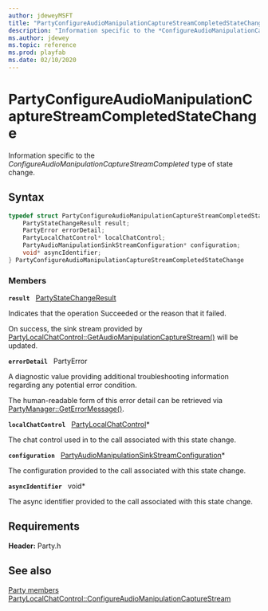 ```yaml
---
author: jdeweyMSFT
title: "PartyConfigureAudioManipulationCaptureStreamCompletedStateChange"
description: "Information specific to the *ConfigureAudioManipulationCaptureStreamCompleted* type of state change."
ms.author: jdewey
ms.topic: reference
ms.prod: playfab
ms.date: 02/10/2020
---
```


# PartyConfigureAudioManipulationCaptureStreamCompletedStateChange  

Information specific to the *ConfigureAudioManipulationCaptureStreamCompleted* type of state change.  

## Syntax  
  
```cpp
typedef struct PartyConfigureAudioManipulationCaptureStreamCompletedStateChange {  
    PartyStateChangeResult result;  
    PartyError errorDetail;  
    PartyLocalChatControl* localChatControl;  
    PartyAudioManipulationSinkStreamConfiguration* configuration;  
    void* asyncIdentifier;  
} PartyConfigureAudioManipulationCaptureStreamCompletedStateChange  
```
  
### Members  
  
**`result`** &nbsp; [PartyStateChangeResult](../enums/partystatechangeresult.md)  
  
Indicates that the operation Succeeded or the reason that it failed.
  
On success, the sink stream provided by [PartyLocalChatControl::GetAudioManipulationCaptureStream()](../classes/PartyLocalChatControl/methods/partylocalchatcontrol_getaudiomanipulationcapturestream.md) will be updated.
  
**`errorDetail`** &nbsp; PartyError  
  
A diagnostic value providing additional troubleshooting information regarding any potential error condition.
  
The human-readable form of this error detail can be retrieved via [PartyManager::GetErrorMessage()](../classes/PartyManager/methods/partymanager_geterrormessage.md).
  
**`localChatControl`** &nbsp; [PartyLocalChatControl](../classes/PartyLocalChatControl/partylocalchatcontrol.md)*  
  
The chat control used in to the call associated with this state change.
  
**`configuration`** &nbsp; [PartyAudioManipulationSinkStreamConfiguration](partyaudiomanipulationsinkstreamconfiguration.md)*  
  
The configuration provided to the call associated with this state change.
  
**`asyncIdentifier`** &nbsp; void*  
  
The async identifier provided to the call associated with this state change.
  
  
## Requirements  
  
**Header:** Party.h
  
## See also  
[Party members](../party_members.md)  
[PartyLocalChatControl::ConfigureAudioManipulationCaptureStream](../classes/PartyLocalChatControl/methods/partylocalchatcontrol_configureaudiomanipulationcapturestream.md)
  
  
